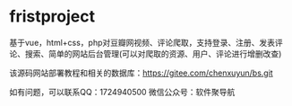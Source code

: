 # fristproject
基于vue，html+css，php对豆瓣网视频、评论爬取，支持登录、注册、发表评论、搜索、简单的网站后台管理(可以对爬取的资源、用户、评论进行增删改查)

该源码网站部署教程和相关的数据库：https://gitee.com/chenxuyun/bs.git

如有问题，可以联系QQ：1724940500
微信公众号：软件聚导航
